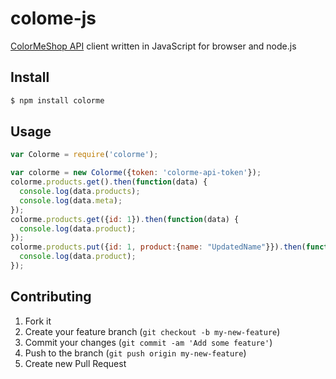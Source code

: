 # colome-js
[ColorMeShop API](http://shop-pro.jp/?mode=api) client written in JavaScript for browser and node.js

## Install
```sh
$ npm install colorme
```

## Usage
```javascript
var Colorme = require('colorme');

var colorme = new Colorme({token: 'colorme-api-token'});
colorme.products.get().then(function(data) {
  console.log(data.products);
  console.log(data.meta);
});
colorme.products.get({id: 1}).then(function(data) {
  console.log(data.product);
});
colorme.products.put({id: 1, product:{name: "UpdatedName"}}).then(function(data) {
  console.log(data.product);
});
```

## Contributing

1. Fork it
2. Create your feature branch (`git checkout -b my-new-feature`)
3. Commit your changes (`git commit -am 'Add some feature'`)
4. Push to the branch (`git push origin my-new-feature`)
5. Create new Pull Request
